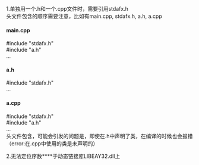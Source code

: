 1.单独用一个.h和一个.cpp文件时，需要引用stdafx.h<br>
头文件包含的顺序需要注意，比如有main.cpp, stdafx.h, a.h, a.cpp<br>
#### main.cpp<br>
#include "stdafx.h"<br>
#include "a.h"<br>
...<br>
#### a.h<br>
#include "stdafx.h"<br>
...<br>
#### a.cpp<br>
#include "stdafx.h"<br>
#include "a.h"<br>
...<br>
头文件包含，可能会引发的问题是，即使在.h中声明了类，在编译的时候也会报错（error:在.cpp中使用的类是未声明的）<br>

2.无法定位序数****于动态链接库LIBEAY32.dll上<br>
